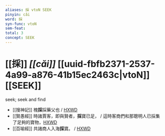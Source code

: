 ```yaml
---
aliases: 採 vtoN SEEK
pinyin: cǎi
word: 採
syn-func: vtoN
sem-feat: 
total: 3
concept: SEEK 
---
```

# [[採]] *[[cǎi]]*  [[uuid-fbfb2371-2537-4a99-a876-41b15ec2463c|vtoN]] [[SEEK]]
seek; seek and find
 - [[搜神記]] 槐**採**採藥父也 / [HXWD](https://hxwd.org/textview.html?location=KR3l0099_tls_001-5a.2)
 - [[賢愚經]] 時諸賈客，即與賢者，**採**寶已足， / 這時客商們和那聰明人已採集了足夠的寶物，[HXWD](https://hxwd.org/textview.html?location=KR6b0059_T_001-0355a.30)
 - [[百喻經]] 共諸商人入海**採**寶。 / [HXWD](https://hxwd.org/textview.html?location=KR6b0066_T_004-0553b.38)
